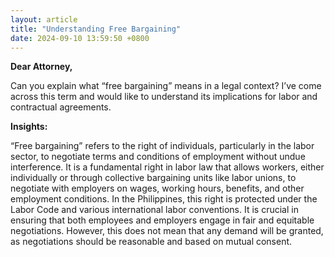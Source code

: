 ```yaml
---
layout: article
title: "Understanding Free Bargaining"
date: 2024-09-10 13:59:50 +0800
---
```


<p><strong>Dear Attorney,</strong></p><p>Can you explain what “free bargaining” means in a legal context? I’ve come across this term and would like to understand its implications for labor and contractual agreements.</p><p><strong>Insights:</strong></p><p>“Free bargaining” refers to the right of individuals, particularly in the labor sector, to negotiate terms and conditions of employment without undue interference. It is a fundamental right in labor law that allows workers, either individually or through collective bargaining units like labor unions, to negotiate with employers on wages, working hours, benefits, and other employment conditions. In the Philippines, this right is protected under the Labor Code and various international labor conventions. It is crucial in ensuring that both employees and employers engage in fair and equitable negotiations. However, this does not mean that any demand will be granted, as negotiations should be reasonable and based on mutual consent.</p>